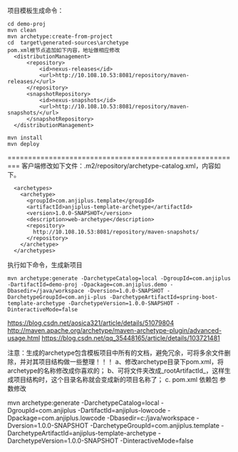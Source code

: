 项目模板生成命令：
```
cd demo-proj
mvn clean
mvn archetype:create-from-project
cd  target\generated-sources\archetype
pom.xml根节点追加如下内容，地址做相应修改
  <distributionManagement>
      <repository>
          <id>nexus-releases</id>
          <url>http://10.108.10.53:8081/repository/maven-releases/</url>
      </repository>
      <snapshotRepository>
          <id>nexus-snapshots</id>
          <url>http://10.108.10.53:8081/repository/maven-snapshots/</url>
      </snapshotRepository>
  </distributionManagement>

mvn install
mvn deploy
```
=========================================================
客户端修改如下文件：.m2/repository/archetype-catalog.xml，内容如下。
```
  <archetypes>
    <archetype>
      <groupId>com.anjiplus.template</groupId>
      <artifactId>anjiplus-template-archetype</artifactId>
      <version>1.0.0-SNAPSHOT</version>
      <description>web-archetype</description>
      <repository>
		http://10.108.10.53:8081/repository/maven-snapshots/
	  </repository>
    </archetype>
  </archetypes>
```
  
执行如下命令，生成新项目
```
mvn archetype:generate -DarchetypeCatalog=local -DgroupId=com.anjiplus -DartifactId=demo-proj -Dpackage=com.anjiplus.demo -Dbasedir=/java/workspace -Dversion=1.0.0-SNAPSHOT -DarchetypeGroupId=com.anji-plus -DarchetypeArtifactId=spring-boot-template-archetype -DarchetypeVersion=1.0.0-SNAPSHOT -DinteractiveMode=false
```

https://blog.csdn.net/aosica321/article/details/51079804
http://maven.apache.org/archetype/maven-archetype-plugin/advanced-usage.html
https://blog.csdn.net/qq_35448165/article/details/103721481

注意：生成的archetype包含模板项目中所有的文档，避免冗余，可将多余文件删除，并对其项目结构做一些整理！！！
a、修改archetype目录下pom.xml，将archetype的名称修改成你喜欢的；
b、可将文件夹改成_rootArtifactId_，这样生成项目结构时，这个目录名称就会变成新的项目名称了；
c. pom.xml 依赖包 参数修改

mvn archetype:generate -DarchetypeCatalog=local -DgroupId=com.anjiplus -DartifactId=anjiplus-lowcode -Dpackage=com.anjiplus.lowcode -Dbasedir=c:/java/workspace -Dversion=1.0.0-SNAPSHOT -DarchetypeGroupId=com.anjiplus.template -DarchetypeArtifactId=anjiplus-template-archetype -DarchetypeVersion=1.0.0-SNAPSHOT -DinteractiveMode=false